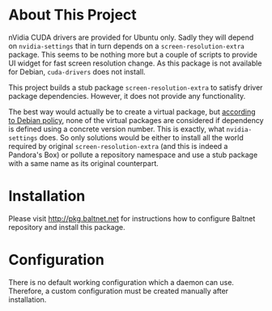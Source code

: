 # About This Project
nVidia CUDA drivers are provided for Ubuntu only. Sadly they will depend on `nvidia-settings` that in turn depends on a `screen-resolution-extra` package. This seems to be nothing more but a couple of scripts to provide UI widget for fast screen resolution change. As this package is not available for Debian, `cuda-drivers` does not install.

This project builds a stub package `screen-resolution-extra` to satisfy driver package dependencies. However, it does not provide any functionality.

The best way would actually be to create a virtual package, but [according to Debian policy](https://www.debian.org/doc/debian-policy/#virtual-packages-provides), none of the virtual packages are considered if dependency is defined using a concrete version number. This is exactly, what `nvidia-settings` does. So only solutions would be either to install all the world required by original `screen-resolution-extra` (and this is indeed a Pandora's Box) or pollute a repository namespace and use a stub package with a same name as its original counterpart.

# Installation
Please visit http://pkg.baltnet.net for instructions how to configure Baltnet repository and install this package.

# Configuration
There is no default working configuration which a daemon can use. Therefore, a custom configuration must be created manually after installation.
